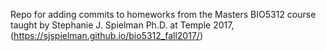 Repo for adding commits to homeworks from the Masters BIO5312 course taught by Stephanie J. Spielman Ph.D. at Temple 2017, (https://sjspielman.github.io/bio5312_fall2017/)
